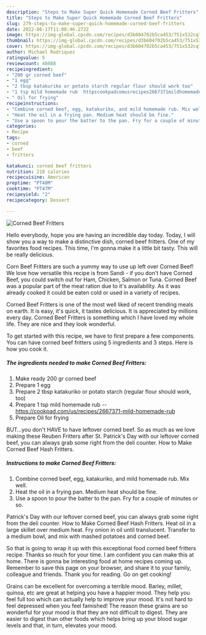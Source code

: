 ```yaml
---
description: "Steps to Make Super Quick Homemade Corned Beef Fritters"
title: "Steps to Make Super Quick Homemade Corned Beef Fritters"
slug: 279-steps-to-make-super-quick-homemade-corned-beef-fritters
date: 2022-06-17T11:08:46.272Z
image: https://img-global.cpcdn.com/recipes/d3b604702b5ca453/751x532cq70/corned-beef-fritters-recipe-main-photo.jpg
thumbnail: https://img-global.cpcdn.com/recipes/d3b604702b5ca453/751x532cq70/corned-beef-fritters-recipe-main-photo.jpg
cover: https://img-global.cpcdn.com/recipes/d3b604702b5ca453/751x532cq70/corned-beef-fritters-recipe-main-photo.jpg
author: Michael Rodriquez
ratingvalue: 5
reviewcount: 48088
recipeingredient:
- "200 gr corned beef"
- "1 egg"
- "2 tbsp katakuriko or potato starch regular flour should work too"
- "1 tsp mild homemade rub  httpscookpadcomusrecipes2667371mildhomemaderub"
- " Oil for frying"
recipeinstructions:
- "Combine corned beef, egg, katakuriko, and mild homemade rub. Mix well."
- "Heat the oil in a frying pan. Medium heat should be fine."
- "Use a spoon to pour the batter to the pan. Fry for a couple of minutes or so."
categories:
- Recipe
tags:
- corned
- beef
- fritters

katakunci: corned beef fritters 
nutrition: 218 calories
recipecuisine: American
preptime: "PT40M"
cooktime: "PT47M"
recipeyield: "2"
recipecategory: Dessert

---
```



![Corned Beef Fritters](https://img-global.cpcdn.com/recipes/d3b604702b5ca453/751x532cq70/corned-beef-fritters-recipe-main-photo.jpg)

Hello everybody, hope you are having an incredible day today. Today, I will show you a way to make a distinctive dish, corned beef fritters. One of my favorites food recipes. This time, I'm gonna make it a little bit tasty. This will be really delicious.

Corn Beef Fritters are such a yummy way to use up left over Corned Beef! We love how versatile this recipe is from Sandi - if you don&#39;t have Corned Beef, you could switch out for Ham, Chicken, Salmon or Tuna. Corned Beef was a popular part of the meat ration due to it&#39;s availability. As it was already cooked it could be eaten cold or used in a variety of recipes.

Corned Beef Fritters is one of the most well liked of recent trending meals on earth. It is easy, it's quick, it tastes delicious. It is appreciated by millions every day. Corned Beef Fritters is something which I have loved my whole life. They are nice and they look wonderful.


To get started with this recipe, we have to first prepare a few components. You can have corned beef fritters using 5 ingredients and 3 steps. Here is how you cook it.

<!--inarticleads1-->

##### The ingredients needed to make Corned Beef Fritters:

1. Make ready 200 gr corned beef
1. Prepare 1 egg
1. Prepare 2 tbsp katakuriko or potato starch (regular flour should work, too)
1. Prepare 1 tsp mild homemade rub -- https://cookpad.com/us/recipes/2667371-mild-homemade-rub
1. Prepare  Oil for frying


BUT…you don&#39;t HAVE to have leftover corned beef. So as much as we love making these Reuben Fritters after St. Patrick&#39;s Day with our leftover corned beef, you can always grab some right from the deli counter. How to Make Corned Beef Hash Fritters. 

<!--inarticleads2-->

##### Instructions to make Corned Beef Fritters:

1. Combine corned beef, egg, katakuriko, and mild homemade rub. Mix well.
1. Heat the oil in a frying pan. Medium heat should be fine.
1. Use a spoon to pour the batter to the pan. Fry for a couple of minutes or so.


Patrick&#39;s Day with our leftover corned beef, you can always grab some right from the deli counter. How to Make Corned Beef Hash Fritters. Heat oil in a large skillet over medium heat. Fry onion in oil until translucent. Transfer to a medium bowl, and mix with mashed potatoes and corned beef. 

So that is going to wrap it up with this exceptional food corned beef fritters recipe. Thanks so much for your time. I am confident you can make this at home. There is gonna be interesting food at home recipes coming up. Remember to save this page on your browser, and share it to your family, colleague and friends. Thank you for reading. Go on get cooking!

Grains can be excellent for overcoming a terrible mood. Barley, millet, quinoa, etc are great at helping you have a happier mood. They help you feel full too which can actually help to improve your mood. It's not hard to feel depressed when you feel famished! The reason these grains are so wonderful for your mood is that they are not difficult to digest. They are easier to digest than other foods which helps bring up your blood sugar levels and that, in turn, elevates your mood.
